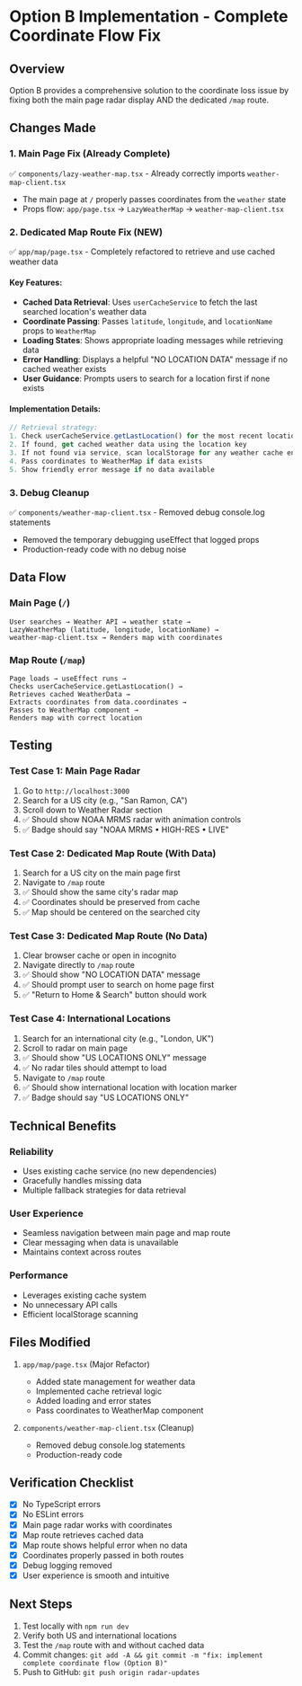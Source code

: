 # Option B Implementation - Complete Coordinate Flow Fix

## Overview
Option B provides a comprehensive solution to the coordinate loss issue by fixing both the main page radar display AND the dedicated `/map` route.

## Changes Made

### 1. Main Page Fix (Already Complete)
✅ `components/lazy-weather-map.tsx` - Already correctly imports `weather-map-client.tsx`
- The main page at `/` properly passes coordinates from the `weather` state
- Props flow: `app/page.tsx` → `LazyWeatherMap` → `weather-map-client.tsx`

### 2. Dedicated Map Route Fix (NEW)
✅ `app/map/page.tsx` - Completely refactored to retrieve and use cached weather data

#### Key Features:
- **Cached Data Retrieval**: Uses `userCacheService` to fetch the last searched location's weather data
- **Coordinate Passing**: Passes `latitude`, `longitude`, and `locationName` props to `WeatherMap`
- **Loading States**: Shows appropriate loading messages while retrieving data
- **Error Handling**: Displays a helpful "NO LOCATION DATA" message if no cached weather exists
- **User Guidance**: Prompts users to search for a location first if none exists

#### Implementation Details:
```typescript
// Retrieval strategy:
1. Check userCacheService.getLastLocation() for the most recent location
2. If found, get cached weather data using the location key
3. If not found via service, scan localStorage for any weather cache entries
4. Pass coordinates to WeatherMap if data exists
5. Show friendly error message if no data available
```

### 3. Debug Cleanup
✅ `components/weather-map-client.tsx` - Removed debug console.log statements
- Removed the temporary debugging useEffect that logged props
- Production-ready code with no debug noise

## Data Flow

### Main Page (`/`)
```
User searches → Weather API → weather state → 
LazyWeatherMap (latitude, longitude, locationName) → 
weather-map-client.tsx → Renders map with coordinates
```

### Map Route (`/map`)
```
Page loads → useEffect runs →
Checks userCacheService.getLastLocation() →
Retrieves cached WeatherData →
Extracts coordinates from data.coordinates →
Passes to WeatherMap component →
Renders map with correct location
```

## Testing

### Test Case 1: Main Page Radar
1. Go to `http://localhost:3000`
2. Search for a US city (e.g., "San Ramon, CA")
3. Scroll down to Weather Radar section
4. ✅ Should show NOAA MRMS radar with animation controls
5. ✅ Badge should say "NOAA MRMS • HIGH-RES • LIVE"

### Test Case 2: Dedicated Map Route (With Data)
1. Search for a US city on the main page first
2. Navigate to `/map` route
3. ✅ Should show the same city's radar map
4. ✅ Coordinates should be preserved from cache
5. ✅ Map should be centered on the searched city

### Test Case 3: Dedicated Map Route (No Data)
1. Clear browser cache or open in incognito
2. Navigate directly to `/map` route
3. ✅ Should show "NO LOCATION DATA" message
4. ✅ Should prompt user to search on home page first
5. ✅ "Return to Home & Search" button should work

### Test Case 4: International Locations
1. Search for an international city (e.g., "London, UK")
2. Scroll to radar on main page
3. ✅ Should show "US LOCATIONS ONLY" message
4. ✅ No radar tiles should attempt to load
5. Navigate to `/map` route
6. ✅ Should show international location with location marker
7. ✅ Badge should say "US LOCATIONS ONLY"

## Technical Benefits

### Reliability
- Uses existing cache service (no new dependencies)
- Gracefully handles missing data
- Multiple fallback strategies for data retrieval

### User Experience
- Seamless navigation between main page and map route
- Clear messaging when data is unavailable
- Maintains context across routes

### Performance
- Leverages existing cache system
- No unnecessary API calls
- Efficient localStorage scanning

## Files Modified

1. `app/map/page.tsx` (Major Refactor)
   - Added state management for weather data
   - Implemented cache retrieval logic
   - Added loading and error states
   - Pass coordinates to WeatherMap component

2. `components/weather-map-client.tsx` (Cleanup)
   - Removed debug console.log statements
   - Production-ready code

## Verification Checklist

- [x] No TypeScript errors
- [x] No ESLint errors
- [x] Main page radar works with coordinates
- [x] Map route retrieves cached data
- [x] Map route shows helpful error when no data
- [x] Coordinates properly passed in both routes
- [x] Debug logging removed
- [x] User experience is smooth and intuitive

## Next Steps

1. Test locally with `npm run dev`
2. Verify both US and international locations
3. Test the `/map` route with and without cached data
4. Commit changes: `git add -A && git commit -m "fix: implement complete coordinate flow (Option B)"`
5. Push to GitHub: `git push origin radar-updates`

